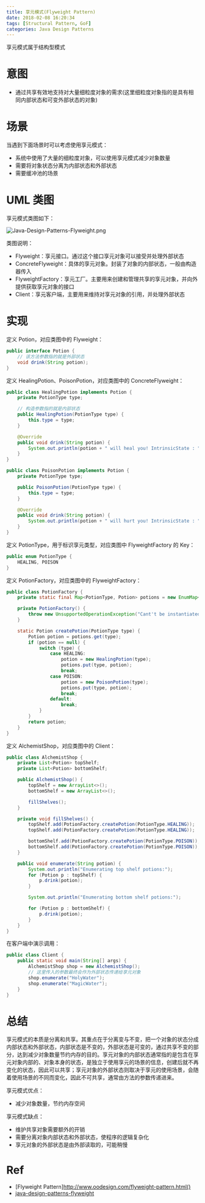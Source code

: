 ```yaml
---
title: 享元模式(Flyweight Pattern)
date: 2018-02-08 16:20:34
tags: [Structural Pattern, GoF]
categories: Java Design Patterns
---
```


享元模式属于结构型模式

<!-- more -->

# 意图

* 通过共享有效地支持对大量细粒度对象的需求(这里细粒度对象指的是具有相同内部状态和可变外部状态的对象)

# 场景

当遇到下面场景时可以考虑使用享元模式：

* 系统中使用了大量的细粒度对象，可以使用享元模式减少对象数量
* 需要将对象状态分离为内部状态和外部状态
* 需要缓冲池的场景

# UML 类图

享元模式类图如下：

![Java-Design-Patterns-Flyweight.png](http://otg3f8t90.bkt.clouddn.com/2018/2/8/Java-Design-Patterns-Flyweight.png)

类图说明：

* Flyweight：享元接口。通过这个接口享元对象可以接受并处理外部状态
* ConcreteFlyweight：具体的享元对象。封装了对象的内部状态，一般由构造器传入
* FlyweightFactory：享元工厂。主要用来创建和管理共享的享元对象，并向外提供获取享元对象的接口
* Client：享元客户端，主要用来维持对享元对象的引用，并处理外部状态

# 实现

定义 Potion，对应类图中的 Flyweight：

```java
public interface Potion {
    // 该方法参数指的就是外部状态
    void drink(String potion);
}
```

定义 HealingPotion、PoisonPotion，对应类图中的 ConcreteFlyweight：

```java
public class HealingPotion implements Potion {
    private PotionType type;

    // 构造参数指的就是内部状态
    public HealingPotion(PotionType type) {
        this.type = type;
    }

    @Override
    public void drink(String potion) {
        System.out.println(potion + " will heal you! IntrinsicState : " + type.name().toLowerCase() + " HashCode = " + hashCode());
    }
}
```

```java
public class PoisonPotion implements Potion {
    private PotionType type;

    public PoisonPotion(PotionType type) {
        this.type = type;
    }

    @Override
    public void drink(String potion) {
        System.out.println(potion + " will hurt you! IntrinsicState : " + type.name().toLowerCase() + " HashCode = " + hashCode());
    }
}
```

定义 PotionType，用于标识享元类型，对应类图中 FlyweightFactory 的 Key：

```java
public enum PotionType {
    HEALING, POISON
}
```

定义 PotionFactory，对应类图中的 FlyweightFactory：

```java
public class PotionFactory {
    private static final Map<PotionType, Potion> potions = new EnumMap<>(PotionType.class);

    private PotionFactory() {
        throw new UnsupportedOperationException("Cant't be instantiated!");
    }

    static Potion createPotion(PotionType type) {
        Potion potion = potions.get(type);
        if (potion == null) {
            switch (type) {
                case HEALING:
                    potion = new HealingPotion(type);
                    potions.put(type, potion);
                    break;
                case POISON:
                    potion = new PoisonPotion(type);
                    potions.put(type, potion);
                    break;
                default:
                    break;
            }
        }
        return potion;
    }
}
```

定义 AlchemistShop，对应类图中的 Client：

```java
public class AlchemistShop {
    private List<Potion> topShelf;
    private List<Potion> bottomShelf;

    public AlchemistShop() {
        topShelf = new ArrayList<>();
        bottomShelf = new ArrayList<>();

        fillShelves();
    }

    private void fillShelves() {
        topShelf.add(PotionFactory.createPotion(PotionType.HEALING));
        topShelf.add(PotionFactory.createPotion(PotionType.HEALING));

        bottomShelf.add(PotionFactory.createPotion(PotionType.POISON));
        bottomShelf.add(PotionFactory.createPotion(PotionType.POISON));
    }

    public void enumerate(String potion) {
        System.out.println("Enumerating top shelf potions:");
        for (Potion p : topShelf) {
            p.drink(potion);
        }

        System.out.println("Enumerating bottom shelf potions:");

        for (Potion p : bottomShelf) {
            p.drink(potion);
        }
    }
}
```

在客户端中演示调用：

```java
public class Client {
    public static void main(String[] args) {
        AlchemistShop shop = new AlchemistShop();
        // 这里传入的参数最终会作为外部状态传递给享元对象
        shop.enumerate("HolyWater");
        shop.enumerate("MagicWater");
    }
}
```

# 总结

享元模式的本质是分离和共享。其重点在于分离变与不变，把一个对象的状态分成内部状态和外部状态，内部状态是不变的，外部状态是可变的，通过共享不变的部分，达到减少对象数量节约内存的目的。享元对象的内部状态通常指的是包含在享元对象内部的、对象本身的状态，是独立于使用享元的场景的信息，创建后就不再变化的状态，因此可以共享；享元对象的外部状态则取决于享元的使用场景，会随着使用场景的不同而变化，因此不可共享，通常由方法的参数传递进来。

享元模式优点：

* 减少对象数量，节约内存空间

享元模式缺点：

* 维护共享对象需要额外的开销
* 需要分离对象内部状态和外部状态，使程序的逻辑复杂化
* 享元对象的外部状态是由外部读取的，可能稍慢

# Ref

* [Flyweight Pattern]http://www.oodesign.com/flyweight-pattern.html()
* [java-design-patterns-flyweight](https://github.com/iluwatar/java-design-patterns/blob/master/flyweight/README.md)